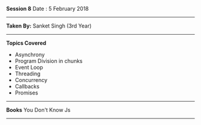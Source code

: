 <b>Session 8</b>
Date : 5 February 2018<br>
<hr>
<b>Taken By:</b>
Sanket Singh (3rd Year)<br>
<hr>
<b>Topics Covered</b>
<ul>
<li>Asynchrony</li>
<li>Program Division in chunks</li>
<li>Event Loop</li>
<li>Threading</li>
<li>Concurrency</li>
<li>Callbacks</li>
<li>Promises</li>
</ul>
<hr>
<b>Books</b>
You Don't Know Js
<hr>
